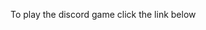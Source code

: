 To play the discord game click the link below

<a href="https://discord.com/api/oauth2/authorize?client_id=956431716791255052&permissions=532576467008&scope=bot"></a>
